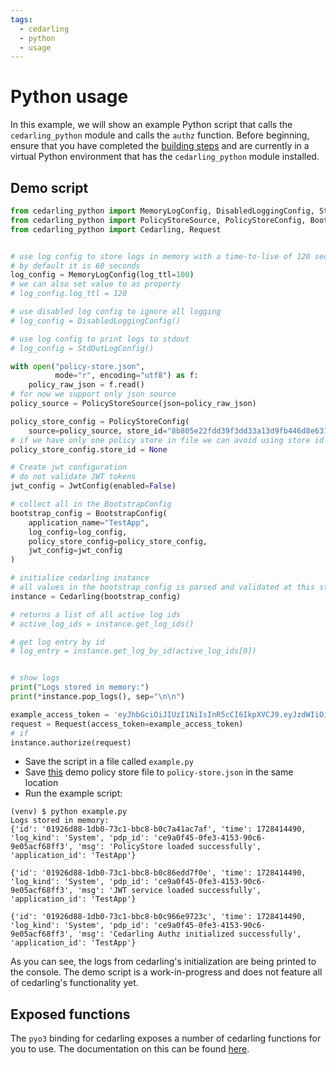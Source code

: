 ```yaml
---
tags:
  - cedarling
  - python
  - usage
---
```


# Python usage

In this example, we will show an example Python script that calls the `cedarling_python` module and calls the `authz` function. Before beginning, ensure that you have completed the [building steps](./README.md#building) and are currently in a virtual Python environment that has the `cedarling_python` module installed.

## Demo script

```python
from cedarling_python import MemoryLogConfig, DisabledLoggingConfig, StdOutLogConfig
from cedarling_python import PolicyStoreSource, PolicyStoreConfig, BootstrapConfig, JwtConfig
from cedarling_python import Cedarling, Request


# use log config to store logs in memory with a time-to-live of 120 seconds
# by default it is 60 seconds
log_config = MemoryLogConfig(log_ttl=100)
# we can also set value to as property
# log_config.log_ttl = 120

# use disabled log config to ignore all logging
# log_config = DisabledLoggingConfig()

# use log config to print logs to stdout
# log_config = StdOutLogConfig()

with open("policy-store.json",
          mode="r", encoding="utf8") as f:
    policy_raw_json = f.read()
# for now we support only json source
policy_source = PolicyStoreSource(json=policy_raw_json)

policy_store_config = PolicyStoreConfig(
    source=policy_source, store_id="8b805e22fdd39f3dd33a13d9fb446d8e6314153ca997")
# if we have only one policy store in file we can avoid using store id
policy_store_config.store_id = None

# Create jwt configuration
# do not validate JWT tokens
jwt_config = JwtConfig(enabled=False)

# collect all in the BootstrapConfig
bootstrap_config = BootstrapConfig(
    application_name="TestApp",
    log_config=log_config,
    policy_store_config=policy_store_config,
    jwt_config=jwt_config
)

# initialize cedarling instance
# all values in the bootstrap_config is parsed and validated at this step.
instance = Cedarling(bootstrap_config)

# returns a list of all active log ids
# active_log_ids = instance.get_log_ids()

# get log entry by id
# log_entry = instance.get_log_by_id(active_log_ids[0])


# show logs
print("Logs stored in memory:")
print(*instance.pop_logs(), sep="\n\n")

example_access_token = 'eyJhbGciOiJIUzI1NiIsInR5cCI6IkpXVCJ9.eyJzdWIiOiJzb21lX3VuaXF1ZV9pZCIsImlzcyI6Imh0dHA6Oi8vZXhhbXBsZS5jb20ifQ.0EBtuIHAKtPZRKqX6LBXOZ52erMB2xuMTfVSoaYHK-o'
request = Request(access_token=example_access_token)
# if
instance.authorize(request)
```

- Save the script in a file called `example.py`
- Save [this](https://github.com/JanssenProject/jans/blob/main/jans-cedarling/bindings/cedarling_python/example_files/policy-store.json) demo policy store file to `policy-store.json` in the same location
- Run the example script:

```
(venv) $ python example.py
Logs stored in memory:
{'id': '01926d88-1db0-73c1-bbc8-b0c7a41ac7af', 'time': 1728414490, 'log_kind': 'System', 'pdp_id': 'ce9a0f45-0fe3-4153-90c6-9e05acf68ff3', 'msg': 'PolicyStore loaded successfully', 'application_id': 'TestApp'}

{'id': '01926d88-1db0-73c1-bbc8-b0c86edd7f0e', 'time': 1728414490, 'log_kind': 'System', 'pdp_id': 'ce9a0f45-0fe3-4153-90c6-9e05acf68ff3', 'msg': 'JWT service loaded successfully', 'application_id': 'TestApp'}

{'id': '01926d88-1db0-73c1-bbc8-b0c966e9723c', 'time': 1728414490, 'log_kind': 'System', 'pdp_id': 'ce9a0f45-0fe3-4153-90c6-9e05acf68ff3', 'msg': 'Cedarling Authz initialized successfully', 'application_id': 'TestApp'}
```

As you can see, the logs from cedarling's initialization are being printed to the console. The demo script is a work-in-progress and does not feature all of cedarling's functionality yet.

## Exposed functions
The `pyo3` binding for cedarling exposes a number of cedarling functions for you to use. The documentation on this can be found [here](https://github.com/JanssenProject/jans/blob/main/jans-cedarling/bindings/cedarling_python/PYTHON_TYPES.md).
